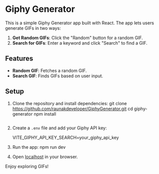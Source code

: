# Giphy Generator

This is a simple Giphy Generator app built with React. The app lets users generate GIFs in two ways:

1. **Get Random GIFs**: Click the "Random" button for a random GIF.
2. **Search for GIFs**: Enter a keyword and click "Search" to find a GIF.

## Features

- **Random GIF**: Fetches a random GIF.
- **Search GIF**: Finds GIFs based on user input.

## Setup

1. Clone the repository and install dependencies:
   git clone https://github.com/raunakdeveloper/GiphyGenerator.git
   cd giphy-generator
   npm install
   ```

2. Create a `.env` file and add your Giphy API key:

   VITE_GIPHY_API_KEY_SEARCH=your_giphy_api_key

3. Run the app:
   npm run dev

4. Open [localhost](http://localhost:3000) in your browser.

Enjoy exploring GIFs!